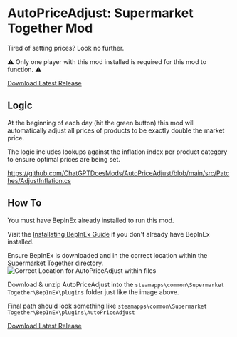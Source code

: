# AutoPriceAdjust: Supermarket Together Mod
Tired of setting prices? Look no further.

⚠ Only one player with this mod installed is required for this mod to function. ⚠

[Download Latest Release](https://github.com/ChatGPTDoesMods/AutoPriceAdjust/releases)

## Logic

At the beginning of each day (hit the green button) this mod will automatically adjust all prices of products to be exactly double the market price.

The logic includes lookups against the inflation index per product category to ensure optimal prices are being set.

https://github.com/ChatGPTDoesMods/AutoPriceAdjust/blob/main/src/Patches/AdjustInflation.cs

## How To

You must have BepInEx already installed to run this mod.

Visit the [Installating BepInEx Guide](https://docs.bepinex.dev/articles/user_guide/installation/index.html) if you don't already have BepInEx installed.

Ensure BepInEx is downloaded and in the correct location within the Supermarket Together directory.
![Correct Location for AutoPriceAdjust within files](https://github.com/user-attachments/assets/87f1adb3-d99c-4fc8-b520-ddb1b9e22ef5)

Download & unzip AutoPriceAdjust into the `steamapps\common\Supermarket Together\BepInEx\plugins` folder just like the image above.

Final path should look something like `steamapps\common\Supermarket Together\BepInEx\plugins\AutoPriceAdjust`

[Download Latest Release](https://github.com/ChatGPTDoesMods/AutoPriceAdjust/releases)
